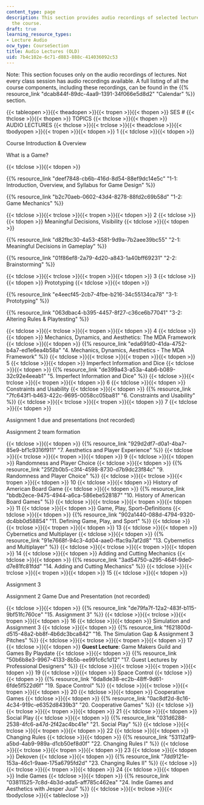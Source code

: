 ```yaml
---
content_type: page
description: This section provides audio recordings of selected lecture sessions of
  the course.
draft: true
learning_resource_types:
- Lecture Audio
ocw_type: CourseSection
title: Audio Lectures (OLD)
uid: 7b4c102e-6c71-d883-888c-414036092c53
---
```

Note: This section focuses only on the audio recordings of lectures. Not every class session has audio recordings available. A full listing of all the course components, including these recordings, can be found in the {{% resource_link "dcab844f-89dc-4aa9-1391-34f066e5d8d2" "Calendar" %}} section.

{{< tableopen >}}{{< theadopen >}}{{< tropen >}}{{< thopen >}}
SES #
{{< thclose >}}{{< thopen >}}
TOPICS
{{< thclose >}}{{< thopen >}}
AUDIO LECTURES
{{< thclose >}}{{< trclose >}}{{< theadclose >}}{{< tbodyopen >}}{{< tropen >}}{{< tdopen >}}
1
{{< tdclose >}}{{< tdopen >}}

Course Introduction & Overview

What is a Game?

{{< tdclose >}}{{< tdopen >}}

{{% resource_link "deef7848-cb6b-416d-8d54-88ef9dc14e5c" "1-1: Introduction, Overview, and Syllabus for Game Design" %}}

{{% resource_link "b2c70aeb-0602-43d4-8278-88fd2c69b58d" "1-2: Game Mechanics" %}}

{{< tdclose >}}{{< trclose >}}{{< tropen >}}{{< tdopen >}}
2
{{< tdclose >}}{{< tdopen >}}
Meaningful Decisions, Visibility
{{< tdclose >}}{{< tdopen >}}

{{% resource_link "d82fbc30-4a53-4581-9d9a-7b2aee39bc55" "2-1: Meaningful Decisions in Gameplay" %}}

{{% resource_link "01f86ef8-2a79-4d20-a843-1a40bff69231" "2-2: Brainstorming" %}}

{{< tdclose >}}{{< trclose >}}{{< tropen >}}{{< tdopen >}}
3
{{< tdclose >}}{{< tdopen >}}
Prototyping
{{< tdclose >}}{{< tdopen >}}

{{% resource_link "e4eecf45-2cb7-4fbe-b216-34c55134ca78" "3-1: Prototyping" %}}

{{% resource_link "063dbac4-b395-4457-8f27-c36ce6b77041" "3-2: Altering Rules & Playtesting" %}}

{{< tdclose >}}{{< trclose >}}{{< tropen >}}{{< tdopen >}}
4
{{< tdclose >}}{{< tdopen >}}
Mechanics, Dynamics, and Aesthetics: The MDA Framework
{{< tdclose >}}{{< tdopen >}}
{{% resource_link "eda691d0-41da-4752-b4a7-ed1e6ea4b58a" "4\. Mechanics, Dynamics, Aesthetics - The MDA Framework" %}}
{{< tdclose >}}{{< trclose >}}{{< tropen >}}{{< tdopen >}}
5
{{< tdclose >}}{{< tdopen >}}
Imperfect Information and Dice
{{< tdclose >}}{{< tdopen >}}
{{% resource_link "de399a43-a53a-4ab6-b089-32c92e4eeab1" "5\. Imperfect Information and Dice" %}}
{{< tdclose >}}{{< trclose >}}{{< tropen >}}{{< tdopen >}}
6
{{< tdclose >}}{{< tdopen >}}
Constraints and Usability
{{< tdclose >}}{{< tdopen >}}
{{% resource_link "7fc643f1-b463-422c-9695-0058cc05ba81" "6\. Constraints and Usability" %}}
{{< tdclose >}}{{< trclose >}}{{< tropen >}}{{< tdopen >}}
7
{{< tdclose >}}{{< tdopen >}}

Assignment 1 due and presentations (not recorded)

Assignment 2 team formation

{{< tdclose >}}{{< tdopen >}}
{{% resource_link "929d2df7-d0a1-4ba7-85e9-bf1c9316f911" "7\. Aesthetics and Player Experience" %}}
{{< tdclose >}}{{< trclose >}}{{< tropen >}}{{< tdopen >}}
9
{{< tdclose >}}{{< tdopen >}}
Randomness and Player Choice
{{< tdclose >}}{{< tdopen >}}
{{% resource_link "25f2b0b5-c3f4-4598-8730-d7b9dc23f84c" "9\. Randomness and Player Choice" %}}
{{< tdclose >}}{{< trclose >}}{{< tropen >}}{{< tdopen >}}
10
{{< tdclose >}}{{< tdopen >}}
History of American Board Game
{{< tdclose >}}{{< tdopen >}}
{{% resource_link "bbdb2ece-9475-4944-a6ca-586ebe528187" "10\. History of American Board Games" %}}
{{< tdclose >}}{{< trclose >}}{{< tropen >}}{{< tdopen >}}
11
{{< tdclose >}}{{< tdopen >}}
Game, Play, Sport–Definitions
{{< tdclose >}}{{< tdopen >}}
{{% resource_link "902a1440-088d-4794-9320-dc4bb0d58854" "11\. Defining Game, Play, and Sport" %}}
{{< tdclose >}}{{< trclose >}}{{< tropen >}}{{< tdopen >}}
13
{{< tdclose >}}{{< tdopen >}}
Cybernetics and Multiplayer
{{< tdclose >}}{{< tdopen >}}
{{% resource_link "91e7668f-94c3-4d04-aae0-ffac9a7af2d8" "13\. Cybernetics and Multiplayer" %}}
{{< tdclose >}}{{< trclose >}}{{< tropen >}}{{< tdopen >}}
14
{{< tdclose >}}{{< tdopen >}}
Adding and Cutting Mechanics
{{< tdclose >}}{{< tdopen >}}
{{% resource_link "3ad54750-a295-464f-9de0-d7e81fc81fdd" "14\. Adding and Cutting Mechanics" %}}
{{< tdclose >}}{{< trclose >}}{{< tropen >}}{{< tdopen >}}
15
{{< tdclose >}}{{< tdopen >}}

Assignment 3

Assignment 2 Game Due and Presentation (not recorded)

{{< tdclose >}}{{< tdopen >}}
{{% resource_link "de79fa7f-12a2-483f-b115-9bf51fc760ce" "15\. Assignment 3" %}}
{{< tdclose >}}{{< trclose >}}{{< tropen >}}{{< tdopen >}}
16
{{< tdclose >}}{{< tdopen >}}
Simulation and Assignment 3
{{< tdclose >}}{{< tdopen >}}
{{% resource_link "f621800d-d515-48a2-bb8f-4b6dc3bca842" "16\. The Simulation Gap & Assignment 3 Pitches" %}}
{{< tdclose >}}{{< trclose >}}{{< tropen >}}{{< tdopen >}}
17
{{< tdclose >}}{{< tdopen >}}
**Guest Lecture**: Game Makers Guild and Games By Playdate
{{< tdclose >}}{{< tdopen >}}
{{% resource_link "50b6b8e3-9967-4133-8b5b-ee991c6c1d12" "17\. Guest Lectures by Professional Designers" %}}
{{< tdclose >}}{{< trclose >}}{{< tropen >}}{{< tdopen >}}
19
{{< tdclose >}}{{< tdopen >}}
Space Control
{{< tdclose >}}{{< tdopen >}}
{{% resource_link "6da8de38-ec2b-48ff-9d61-6fde5f522d6f" "19\. Space Control" %}}
{{< tdclose >}}{{< trclose >}}{{< tropen >}}{{< tdopen >}}
20
{{< tdclose >}}{{< tdopen >}}
Cooperative Games
{{< tdclose >}}{{< tdopen >}}
{{% resource_link "0ac8df2d-8c16-4c34-919c-e6352d8439b3" "20\. Cooperative Games" %}}
{{< tdclose >}}{{< trclose >}}{{< tropen >}}{{< tdopen >}}
21
{{< tdclose >}}{{< tdopen >}}
Social Play
{{< tdclose >}}{{< tdopen >}}
{{% resource_link "031d6288-2538-4fc6-a47d-2f42ac4bc41e" "21\. Social Play" %}}
{{< tdclose >}}{{< trclose >}}{{< tropen >}}{{< tdopen >}}
22
{{< tdclose >}}{{< tdopen >}}
Changing Rules
{{< tdclose >}}{{< tdopen >}}
{{% resource_link "53112af9-a5bd-4ab9-989a-d1cb50ef8d0f" "22\. Changing Rules I" %}}
{{< tdclose >}}{{< trclose >}}{{< tropen >}}{{< tdopen >}}
23
{{< tdclose >}}{{< tdopen >}}
Dekoven
{{< tdclose >}}{{< tdopen >}}
{{% resource_link "7dd9121e-153a-46c1-9aae-175a6795fd2d" "23\. Changing Rules II" %}}
{{< tdclose >}}{{< trclose >}}{{< tropen >}}{{< tdopen >}}
24
{{< tdclose >}}{{< tdopen >}}
Indie Games
{{< tdclose >}}{{< tdopen >}}
{{% resource_link "03811525-7c8d-4b3d-ada5-aff785c462ea" "24\. Indie Games and Aesthetics with Jesper Juul" %}}
{{< tdclose >}}{{< trclose >}}{{< tbodyclose >}}{{< tableclose >}}